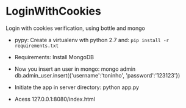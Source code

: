 # LoginWithCookies
Login with cookies verification, using bottle and mongo

- pypy:
    Create a virtualenv wth python 2.7 and: `pip install -r requirements.txt`
    
- Requirements:
    Install MongoDB
    
- Now you insert an user in mongo:
    mongo admin
    db.admin_user.insert({'username':'toninho', 'password':'123123'})
    
- Initiate the app in server directory:
    python app.py
    
- Acess 127.0.0.1:8080/index.html
